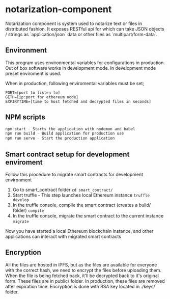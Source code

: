 # notarization-component

Notarization component is system used to notarize text or files in distributed fashion. It exposes RESTful api for which can take JSON objects / strings as ´application/json´ data or other files as ´multipart/form-data´.

## Environment

This program uses environmental variables for configurations in production. Out of box software works in development mode. In development mode preset enviroment is used.

When in production, following enviromental variables must be set;

```env
PORT=[port to listen to]
GETH=[ip:port for ethereum node]
EXPIRYTIME=[time to host fetched and decrypted files in seconds]
```

## NPM scripts

```bash
npm start - Starts the application with nodemon and babel
npm run build - Build application for production use
npm run serve - Start the production application
```

## Smart contract setup for development enviroment

Follow this procedure to migrate smart contracts for development environment

1. Go to smart_contract folder
   `cd smart_contract/`
2. Start truffle - This step launches local Ethereum instance
   `truffle develop`
3. In the truffle console, compile the smart contract (creates a build/ folder)
   `compile`
4. In the truffle console, migrate the smart contract to the current instance
   `migrate`

Now you have started a local Ethereum blockchain instance, and other applications can interact with migrated smart contracts

## Encryption

All the files are hosted in IPFS, but as the files are available for everyone with the correct hash, we need to encrypt the files before uploading them. When the file is being fetched back, it'll be decrypted back to it's original form. These files are in public/ folder. In production, these files are removed after expiration time. Encryption is done with RSA key located in ./keys/ folder.